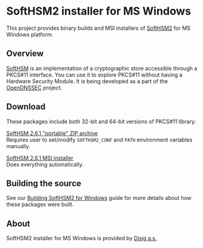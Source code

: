 # SoftHSM2 installer for MS Windows

This project provides binary builds and MSI installers of [SoftHSM2](https://github.com/opendnssec/SoftHSMv2) for MS Windows platform.

## Overview

[SoftHSM](https://www.opendnssec.org/softhsm/) is an implementation of a cryptographic store accessible through a PKCS#11 interface. You can use it to explore PKCS#11 without having a Hardware Security Module. It is being  developed as a part of the [OpenDNSSEC](https://www.opendnssec.org/) project.

## Download

These packages include both 32-bit and 64-bit versions of PKCS#11 library:

[SoftHSM 2.6.1 "portable" ZIP archive](https://github.com/disig/SoftHSM2-for-Windows/releases/download/v2.6.1/SoftHSM2-2.6.1-portable.zip)  
Requires user to set/modify `SOFTHSM2_CONF` and `PATH` environment variables manually.

[SoftHSM 2.6.1 MSI installer](https://github.com/disig/SoftHSM2-for-Windows/releases/download/v2.6.1/SoftHSM2-2.6.1.msi)  
Does everything automatically.

## Building the source

See our [Building SoftHSM2 for Windows](BUILDING.md) guide for more details about how these packages were built.

## About

SoftHSM2 installer for MS Windows is provided by [Disig a.s.](https://www.disig.sk)
